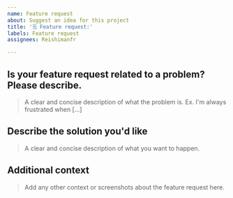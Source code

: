 ```yaml
---
name: Feature request
about: Suggest an idea for this project
title: '🗒️ Feature request:'
labels: Feature request
assignees: Reishimanfr

---
```


## Is your feature request related to a problem? Please describe.
> A clear and concise description of what the problem is. Ex. I'm always frustrated when [...]

## Describe the solution you'd like
> A clear and concise description of what you want to happen.

## Additional context
> Add any other context or screenshots about the feature request here.
